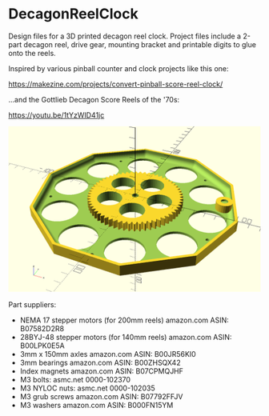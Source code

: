 # DecagonReelClock
Design files for a 3D printed decagon reel clock.  Project files include a 2-part 
decagon reel, drive gear, mounting bracket and printable digits to glue onto the reels.

Inspired by various pinball counter and clock projects like this one:

https://makezine.com/projects/convert-pinball-score-reel-clock/

...and the Gottlieb Decagon Score Reels of the '70s:

https://youtu.be/1tYzWID41jc

![Decagon Back](/openscad/decagonReel-bottom.png)

Part suppliers:

* NEMA 17 stepper motors (for 200mm reels) amazon.com ASIN: B07582D2R8
* 28BYJ-48 stepper motors (for 140mm reels) amazon.com ASIN: B00LPK0E5A
* 3mm x 150mm axles amazon.com ASIN: B00JR56KI0
* 3mm bearings amazon.com ASIN: B00ZHSQX42
* Index magnets amazon.com ASIN: B07CPMQJHF
* M3 bolts: asmc.net 0000-102370
* M3 NYLOC nuts: asmc.net 0000-102035
* M3 grub screws amazon.com ASIN: B07792FFJV
* M3 washers amazon.com ASIN: B000FN15YM
